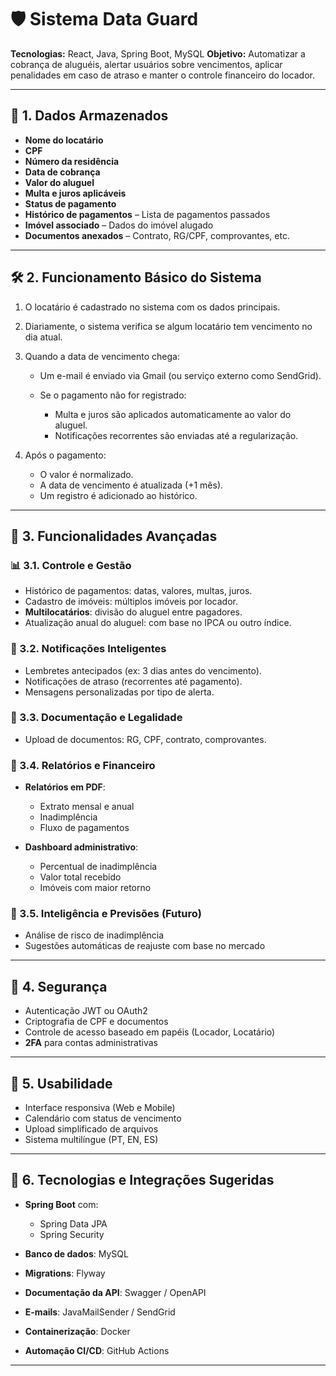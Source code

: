# 🛡️ Sistema Data Guard

**Tecnologias:** React, Java, Spring Boot, MySQL
**Objetivo:** Automatizar a cobrança de aluguéis, alertar usuários sobre vencimentos, aplicar penalidades em caso de atraso e manter o controle financeiro do locador.

---

## 📂 1. Dados Armazenados

* **Nome do locatário**
* **CPF**
* **Número da residência**
* **Data de cobrança**
* **Valor do aluguel**
* **Multa e juros aplicáveis**
* **Status de pagamento**
* **Histórico de pagamentos** – Lista de pagamentos passados
* **Imóvel associado** – Dados do imóvel alugado
* **Documentos anexados** – Contrato, RG/CPF, comprovantes, etc.

---

## 🛠️ 2. Funcionamento Básico do Sistema

1. O locatário é cadastrado no sistema com os dados principais.
2. Diariamente, o sistema verifica se algum locatário tem vencimento no dia atual.
3. Quando a data de vencimento chega:

    * Um e-mail é enviado via Gmail (ou serviço externo como SendGrid).
    * Se o pagamento não for registrado:

        * Multa e juros são aplicados automaticamente ao valor do aluguel.
        * Notificações recorrentes são enviadas até a regularização.
4. Após o pagamento:

    * O valor é normalizado.
    * A data de vencimento é atualizada (+1 mês).
    * Um registro é adicionado ao histórico.

---

## 🚀 3. Funcionalidades Avançadas

### 📊 3.1. Controle e Gestão

* Histórico de pagamentos: datas, valores, multas, juros.
* Cadastro de imóveis: múltiplos imóveis por locador.
* **Multilocatários**: divisão do aluguel entre pagadores.
* Atualização anual do aluguel: com base no IPCA ou outro índice.

### 🔔 3.2. Notificações Inteligentes

* Lembretes antecipados (ex: 3 dias antes do vencimento).
* Notificações de atraso (recorrentes até pagamento).
* Mensagens personalizadas por tipo de alerta.

### 💼 3.3. Documentação e Legalidade

* Upload de documentos: RG, CPF, contrato, comprovantes.

### 🧾 3.4. Relatórios e Financeiro

* **Relatórios em PDF**:

    * Extrato mensal e anual
    * Inadimplência
    * Fluxo de pagamentos

* **Dashboard administrativo**:

    * Percentual de inadimplência
    * Valor total recebido
    * Imóveis com maior retorno

### 🧠 3.5. Inteligência e Previsões (Futuro)

* Análise de risco de inadimplência
* Sugestões automáticas de reajuste com base no mercado

---

## 🔐 4. Segurança

* Autenticação JWT ou OAuth2
* Criptografia de CPF e documentos
* Controle de acesso baseado em papéis (Locador, Locatário)
* **2FA** para contas administrativas

---

## 🎨 5. Usabilidade

* Interface responsiva (Web e Mobile)
* Calendário com status de vencimento
* Upload simplificado de arquivos
* Sistema multilíngue (PT, EN, ES)

---

## 🔗 6. Tecnologias e Integrações Sugeridas

* **Spring Boot** com:

    * Spring Data JPA
    * Spring Security
* **Banco de dados**: MySQL
* **Migrations**: Flyway
* **Documentação da API**: Swagger / OpenAPI
* **E-mails**: JavaMailSender / SendGrid
* **Containerização**: Docker
* **Automação CI/CD**: GitHub Actions

---
